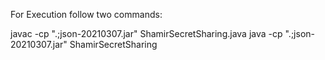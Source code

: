 For Execution follow two commands:

javac -cp ".;json-20210307.jar" ShamirSecretSharing.java
java -cp ".;json-20210307.jar" ShamirSecretSharing
